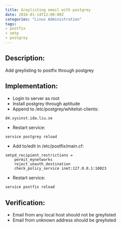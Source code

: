 ```yaml
---
title: Greylisting email with postgrey
date: 2016-01-14T12:00:00Z
categories: "Linux Administration"
tags:
- postfix
- smtp
- postgrey
---
```

## Description:
Add greylisting to postfix through postgrey

## Implementation:
- Login to server as root
- Install postgrey through aptitude
- Append to /etc/postgrey/whitelist-clients:

~~~
d4.sysinst.ida.liu.se
~~~

- Restart service:

```bash
service postgrey reload
```

- Add to/edit in /etc/postfix/main.cf:

~~~
smtpd_recipient_restrictions =
    permit_mynetworks
    reject_unauth_destination
    check_policy_service inet:127.0.0.1:10023
~~~

- Restart service:

```bash
service postfix reload
```

## Verification:
* Email from any local host should not be greylisted
* Email from unknown address should be greylisted

